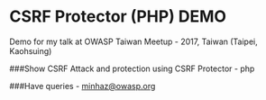 CSRF Protector (PHP) DEMO
==========================================
Demo for my talk at OWASP Taiwan Meetup - 2017, Taiwan (Taipei, Kaohsuing)

###Show CSRF Attack and protection using CSRF Protector - php

###Have queries - [minhaz@owasp.org](mailto:minhaz@owasp.org) 
